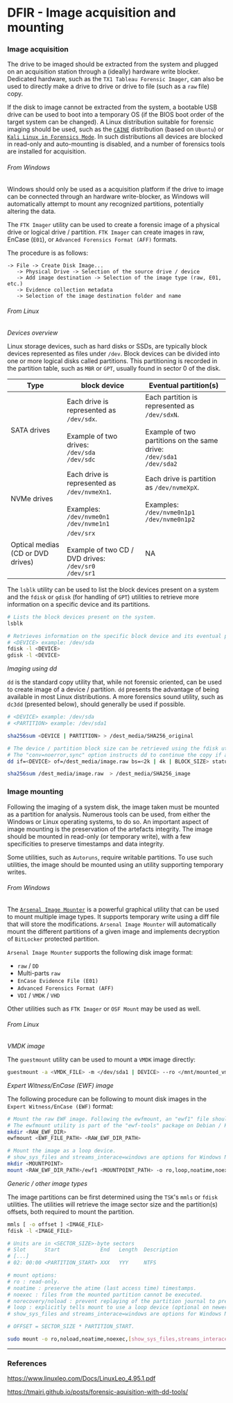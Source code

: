 # DFIR - Image acquisition and mounting

### Image acquisition

The drive to be imaged should be extracted from the system and plugged on an
acquisition station through a (ideally) hardware write blocker. Dedicated
hardware, such as the `TX1 Tableau Forensic Imager`, can also be used
to directly make a drive to drive or drive to file (such as a `raw` file) copy.

If the disk to image cannot be extracted from the system, a bootable USB drive
can be used to boot into a temporary OS (if the BIOS boot order of the target
system can be changed). A Linux distribution suitable for forensic imaging
should be used, such as the [`CAINE`](https://www.caine-live.net/) distribution
(based on `Ubuntu`) or [`Kali Linux in Forensics Mode`](https://www.kali.org/docs/general-use/kali-linux-forensics-mode/). In such distributions all devices are blocked in read-only and
auto-mounting is disabled, and a number of forensics tools are installed for
acquisition.

###### From Windows

Windows should only be used as a acquisition platform if the drive to image can
be connected through an hardware write-blocker, as Windows will automatically
attempt to mount any recognized partitions, potentially altering the data.

The `FTK Imager` utility can be used to create a forensic image of a physical
drive or logical drive / partition. `FTK Imager` can create images in raw,
EnCase (`E01`), or `Advanced Forensics Format (AFF)` formats.

The procedure is as follows:

```
-> File -> Create Disk Image...
   -> Physical Drive -> Selection of the source drive / device
   -> Add image destination -> Selection of the image type (raw, E01, etc.)
   -> Evidence collection metadata
   -> Selection of the image destination folder and name
```

###### From Linux

*Devices overview*

Linux storage devices, such as hard disks or SSDs, are typically block
devices represented as files under `/dev`. Block devices can be divided into
one or more logical disks called partitions. This partitioning is recorded in
the partition table, such as `MBR` or `GPT`, usually found in sector 0 of the
disk.

| Type | block device | Eventual partition(s) |
|------|--------------|-----------------------|
| SATA drives | Each drive is represented as `/dev/sdx`. <br><br> Example of two drives: <br> `/dev/sda` <br> `/dev/sdc` | Each partition is represented as `/dev/sdxN`. <br><br> Example of two partitions on the same drive: <br> `/dev/sda1` <br> `/dev/sda2` |
| NVMe drives | Each drive is represented as `/dev/nvmeXn1`. <br><br> Examples: <br> `/dev/nvme0n1` <br> `/dev/nvme1n1` | Each drive is partition as `/dev/nvmeXpX`. <br><br> Examples: <br> `/dev/nvme0n1p1` <br> `/dev/nvme0n1p2` |
| Optical medias (CD or DVD drives) | `/dev/srx` <br><br> Example of two CD / DVD drives: <br> `/dev/sr0` <br> `/dev/sr1` | NA |

The `lsblk` utility can be used to list the block devices present on a system
and the `fdisk` or `gdisk` (for handling of `GPT`) utilities to retrieve more
information on a specific device and its partitions.

```bash
# Lists the block devices present on the system.
lsblk

# Retrieves information on the specific block device and its eventual partitions.
# <DEVICE> example: /dev/sda
fdisk -l <DEVICE>
gdisk -l <DEVICE>
```

*Imaging using dd*

`dd` is the standard copy utility that, while not forensic oriented, can be
used to create image of a device / partition. `dd` presents the advantage of
being available in most Linux distributions. A more forensics sound utility,
such as `dc3dd` (presented below), should generally be used if possible.

```bash
# <DEVICE> example: /dev/sda
# <PARTITION> example: /dev/sda1

sha256sum <DEVICE | PARTITION> > /dest_media/SHA256_original

# The device / partition block size can be retrieved using the fdisk utility.
# The "conv=noerror,sync" option instructs dd to continue the copy if a bad sector is encountered (otherwise dd terminates).
dd if=<DEVICE> of=/dest_media/image.raw bs=<2k | 4k | BLOCK_SIZE> status=progress [conv=noerror,sync]

sha256sum /dest_media/image.raw  > /dest_media/SHA256_image
```

### Image mounting

Following the imaging of a system disk, the image taken must be mounted as a
partition for analysis. Numerous tools can be used, from either the Windows or
Linux operating systems, to do so. An important aspect of image mounting is the
preservation of the artefacts integrity. The image should be mounted in
read-only (or temporary write), with a few specificities to preserve timestamps
and data integrity.

Some utilities, such as `Autoruns`, require writable partitions. To use such
utilities, the image should be mounted using an utility supporting temporary
writes.

###### From Windows

The [`Arsenal Image Mounter`](https://arsenalrecon.com/downloads/) is a
powerful graphical utility that can be used to mount multiple image types. It
supports temporary write using a diff file that will store the modifications.
`Arsenal Image Mounter` will automatically mount the different partitions of
a given image and implements decryption of `BitLocker` protected partition.

`Arsenal Image Mounter` supports the following disk image format:
  - `raw` / `DD`
  - Multi-parts `raw`
  - `EnCase Evidence File (E01)`
  - `Advanced Forensics Format (AFF)`
  - `VDI` / `VMDK` / `VHD`

Other utilities such as `FTK Imager` or `OSF Mount` may be used as well.

###### From Linux

*VMDK image*

The `guestmount` utility can be used to mount a `VMDK` image directly:

```bash
guestmount -a <VMDK_FILE> -m </dev/sda1 | DEVICE> --ro </mnt/mounted_vmdk | MOUNT_POINT>
```

*Expert Witness/EnCase (EWF) image*

The following procedure can be following to mount disk images in the
`Expert Witness/EnCase (EWF)` format:

```bash
# Mount the raw EWF image. Following the ewfmount, an "ewf1" file should be present in the <RAW_EWF_DIR_PATH> directory.
# The ewfmount utility is part of the "ewf-tools" package on Debian / Kali Linux.
mkdir <RAW_EWF_DIR>
ewfmount <EWF_FILE_PATH> <RAW_EWF_DIR_PATH>

# Mount the image as a loop device.
# show_sys_files and streams_interace=windows are options for Windows NTFS partitions.
mkdir <MOUNTPOINT>
mount <RAW_EWF_DIR_PATH>/ewf1 <MOUNTPOINT_PATH> -o ro,loop,noatime,noexec,noload,norecovery[,show_sys_files,streams_interace=windows]
```

*Generic / other image types*

The image partitions can be first determined using the `TSK`'s `mmls` or
`fdisk` utilities. The utilities will retrieve the image sector size and the
partition(s) offsets, both required to mount the partition.

```bash
mmls [ -o offset ] <IMAGE_FILE>
fdisk -l <IMAGE_FILE>

# Units are in <SECTOR_SIZE>-byte sectors
# Slot      Start             End   Length  Description
# [...]
# 02: 00:00 <PARTITION_START> XXX   YYY     NTFS
```

```bash
# mount options:
# ro : read-only.
# noatime : preserve the atime (last access time) timestamps.
# noexec : files from the mounted partition cannot be executed.
# norecovery/noload : prevent replaying of the partition journal to preserve integrity.
# loop : explicitly tells mount to use a loop device (optional on newer version of mount).
# show_sys_files and streams_interace=windows are options for Windows NTFS partitions.

# OFFSET = SECTOR_SIZE * PARTITION_START.

sudo mount -o ro,noload,noatime,noexec,[show_sys_files,streams_interace=windows,]offset=<OFFSET | $((<SECTOR_SIZE> * <PARTITION_START>))> <IMAGE_FILE> </mnt/ | MOUNT_POINT>
```

--------------------------------------------------------------------------------

### References

https://www.linuxleo.com/Docs/LinuxLeo_4.95.1.pdf

https://tmairi.github.io/posts/forensic-aquisition-with-dd-tools/
